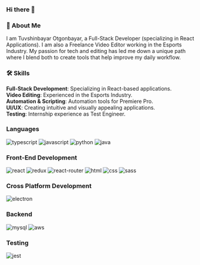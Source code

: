 ### Hi there 👋

### 🚀 About Me  
I am Tuvshinbayar Otgonbayar, a Full-Stack Developer (specializing in React Applications). I am also a Freelance Video Editor working in the Esports Industry. My passion for tech and editing has led me down a unique path where I blend both to create tools that help improve my daily workflow.  

### 🛠️ Skills  
**Full-Stack Development**: Specializing in React-based applications.  
**Video Editing**: Experienced in the Esports Industry.  
**Automation & Scripting**: Automation tools for Premiere Pro.  
**UI/UX**: Creating intuitive and visually appealing applications.  
**Testing**: Internship experience as Test Engineer.  

### Languages  

![typescript](https://img.shields.io/badge/TypeScript-3178C6?style=for-the-badge&logo=typescript&logoColor=white)
![javascript](https://img.shields.io/badge/JavaScript-323330?style=for-the-badge&logo=javascript&logoColor=F7DF1E)
![python](https://img.shields.io/badge/Python-3776AB?style=for-the-badge&logo=python&logoColor=white)
![java](https://img.shields.io/badge/Java-3776AB?style=for-the-badge&logo=java&logoColor=white)

### Front-End Development  

![react](https://img.shields.io/badge/React-20232A?style=for-the-badge&logo=react&logoColor=61DAFB)
![redux](https://img.shields.io/badge/Redux-593D88?style=for-the-badge&logo=redux&logoColor=white)
![react-router](https://img.shields.io/badge/React_Router-CA4245?style=for-the-badge&logo=react-router&logoColor=white)
![html](https://img.shields.io/badge/HTML5-E34F26?style=for-the-badge&logo=html5&logoColor=white)
![css](https://img.shields.io/badge/CSS3-1572B6?style=for-the-badge&logo=css3&logoColor=white)
![sass](https://img.shields.io/badge/SASS-CC6699?style=for-the-badge&logo=sass&logoColor=white)

### Cross Platform Development  

![electron](https://img.shields.io/badge/Electron-2C2E3B?style=for-the-badge&logo=electron&logoColor=white)

### Backend  

![mysql](https://img.shields.io/badge/MySql-ffaa00?style=for-the-badge&logo=mysql&logoColor=white)
![aws](https://img.shields.io/badge/amazonaws-ffaa00?style=for-the-badge&logo=amazonaws&logoColor=red)


### Testing  

![jest](https://img.shields.io/badge/Jest-C21325?style=for-the-badge&logo=jest&logoColor=white)

